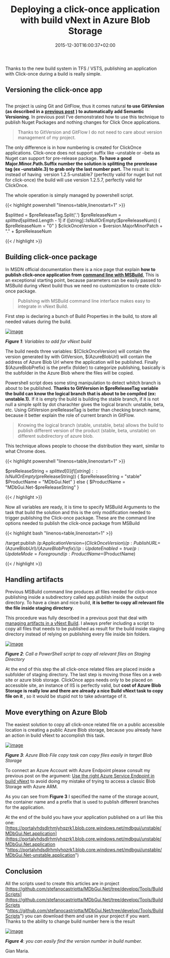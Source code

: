 ﻿---
title: "Deploying a click-once application with build vNext in Azure Blob Storage"
description: ""
date: 2015-12-30T16:00:37+02:00
draft: false
tags: [build,ClickOnce,devops]
categories: [Team Foundation Server]
---
Thanks to the new build system in TFS / VSTS, publishing an application with Click-once during a build is really simple.

## Versioning the click-once app

## 

The project is using Git and GitFlow, thus it comes natural  **to use GitVersion (as described in a** [**previous post**](http://www.codewrecks.com/blog/index.php/2015/10/17/integrating-gitversion-and-gitflow-in-your-vnext-build/) **) to automatically add Semantic Versioning**. In previous post I’ve demonstrated how to use this technique to publish Nuget Packages and nothing changes for Click Once applications.

> Thanks to GitVersion and GitFlow I do not need to care about version management of my project.

The only difference is in how numbering is created for ClickOnce applications. Click-once does not support suffix like –unstable or –beta as Nuget can support for pre-release package.  **To have a good Major.Minor.Path.Suffix number the solution is splitting the prerelease tag (ex –unstable.3) to grab only the last number part.** The result is: instead of having  version 1.2.5-unstable7 (perfectly valid for nuget but not for click-once) the build will use version 1.2.5.7, perfectly valid for ClickOnce.

The whole operation is simply managed by powershell script.

{{< highlight powershell "linenos=table,linenostart=1" >}}


$splitted = $preReleaseTag.Split('.')
$preReleaseNum = $splitted[$splitted.Length - 1]
if ([string]::IsNullOrEmpty($preReleaseNum))
{
    $preReleaseNum = "0"
}
$clickOnceVersion = $version.MajorMinorPatch + "." + $preReleaseNum

{{< / highlight >}}

## Building click-once package

In MSDN official documentation there is a nice page that explain  **how to publish click-once application from** [**command line with MSBuild**.](https://msdn.microsoft.com/en-us/library/ms165431.aspx) This is an exceptional starting point, because parameters can be easily passed to MSBuild during vNext build thus we need no customization to create click-once package.

> Publishing with MSBuild command line interface makes easy to integrate in vNext Build.

First step is declaring a bunch of Build Properties in the build, to store all needed values during the build.

[![image](https://www.codewrecks.com/blog/wp-content/uploads/2015/12/image_thumb6.png "image")](https://www.codewrecks.com/blog/wp-content/uploads/2015/12/image6.png)

 ***Figure 1***: *Variables to add for vNext build*

The build needs three variables: $(ClickOnceVersion) will contain the version generated by with GitVersion, $(AzureBlobUrl) will contain the address of Azure Blob Url where the application will be published. Finally $(AzureBlobPrefix) is the prefix (folder) to categorize publishing, basically is the subfolder in the Azure Blob where the files will be copied.

Powershell script does some sting manipulation to detect whitch branch is about to be published.  **Thanks to GitVersion in $preReleaseTag variable the build can know the logical branch that is about to be compiled (ex: unstable.1).** If it is empty the build is building the stable branch, if it is not null a simple split by dot charachter gives the logical branch: unstable, beta, etc. Using GitVersion preReleaseTag is better than checking branch name, because it better explain the role of current branch in GitFlow.

> Knowing the logical branch (stable, unstable, beta) allows the build to publish different version of the product (stable, beta, unstable) on different subdirectory of azure blob.

This technique allows people to choose the distribution they want, similar to what Chrome does.

{{< highlight powershell "linenos=table,linenostart=1" >}}


$preReleaseString = $splitted[0]
if ([string]::IsNullOrEmpty($preReleaseString))
{
    $preReleaseString = "stable"
    $ProductName = "MDbGui.Net"
}
else
{
    $ProductName = "MDbGui.Net-$preReleaseString"
}

{{< / highlight >}}

Now all variables are ready, it is time to specify MSBuild Arguments to the task that build the solution and this is the only modification needed to trigger publishing the Click-once package. These are the command line options needed to publish the click-once package from MSBuild

{{< highlight bash "linenos=table,linenostart=1" >}}


/target:publish 
/p:ApplicationVersion=$(ClickOnceVersion) 
/p:PublishURL=$(AzureBlobUrl)/$(AzureBlobPrefix)/ 
/p:UpdateEnabled=true 
/p:UpdateMode=Foreground 
/p:ProductName=$(ProductName) 

{{< / highlight >}}

## Handling artifacts

Previous MSBuild command line produces all files needed for click-once publishing inside a subdirectory called app.publish inside the output directory. To have a clean and nice build,  **it is better to copy all relevant file the file inside staging directory**.

This procedure was fully described in a previous post that deal with [managing artifacts in a vNext Build](http://www.codewrecks.com/blog/index.php/2015/06/30/manage-artifacts-with-tfs-build-vnext/). I always prefer including a script to copy all files that needs to be published as result for the build inside staging directory instead of relying on publishing every file inside bin folders.

[![image](https://www.codewrecks.com/blog/wp-content/uploads/2015/12/image_thumb8.png "image")](https://www.codewrecks.com/blog/wp-content/uploads/2015/12/image7.png)

 ***Figure 2***: *Call a PowerShell script to copy all relevant files on Staging Directory*

At the end of this step the all click-once related files are placed inside a subfolder of staging directory. The last step is moving those files on a web site or azure blob storage. ClickOnce apps needs only to be placed on accessible site, an instance of IIS is perfectly valid, but  **cost of Azure Blob Storage is really low and there are already a nice Build vNext task to copy file on it** , so it would be stupid not to take advantage of it.

## 

## Move everything on Azure Blob

The easiest solution to copy all click-once related file on a public accessible location is creating a public Azure Blob storage, because you already have an action in build vNext to accomplish this task.

[![image](https://www.codewrecks.com/blog/wp-content/uploads/2015/12/image_thumb9.png "image")](https://www.codewrecks.com/blog/wp-content/uploads/2015/12/image8.png)

 ***Figure 3***: *Azure Blob File copy task can copy files easily in target Blob Storage*

To connect an Azure Account with Azure Endpoint please consult my previous post on the argument: [Use the right Azure Service Endpoint in build vNext](http://www.codewrecks.com/blog/index.php/2015/12/29/use-the-right-azure-service-endpoint-in-build-vnext/) to avoid doing my mistake of trying to access a classic Blob Storage with Azure ARM.

As you can see from  **Figure 3** I specified the name of the storage acount, the container name and a prefix that is used to publish different branches for the application.

At the end of the build you have your application published on a url like this one: [https://portalvhdsdlrhmlyhqzrk1.blob.core.windows.net/mdbgui/unstable/MDbGui.Net.application](https://portalvhdsdlrhmlyhqzrk1.blob.core.windows.net/mdbgui/unstable/MDbGui.Net.application "https://portalvhdsdlrhmlyhqzrk1.blob.core.windows.net/mdbgui/unstable/MDbGui.Net-unstable.application")

## Conclusion

All the scripts used to create this articles are in project [https://github.com/stefanocastriotta/MDbGui.Net/tree/develop/Tools/BuildScripts](https://github.com/stefanocastriotta/MDbGui.Net/tree/develop/Tools/BuildScripts "https://github.com/stefanocastriotta/MDbGui.Net/tree/develop/Tools/BuildScripts") you can download them and use in your project if you want. Thanks to the ability to change build number here is the result

[![image](https://www.codewrecks.com/blog/wp-content/uploads/2015/12/image_thumb10.png "image")](https://www.codewrecks.com/blog/wp-content/uploads/2015/12/image9.png)

 ***Figure 4***: *you can easily find the version number in build number.*

Gian Maria.
